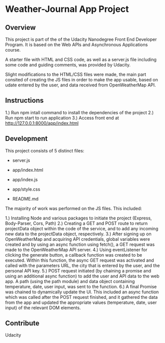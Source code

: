 # Weather-Journal App Project

## Overview

This project is part of the of the Udacity Nanodegree Front End Developer Program. It is based on the Web APIs and Asynchronous Applications course.

A starter file with HTML and CSS code, as well as a server.js file including some code and guiding comments, was provided by Udacity.

Slight modifications to the HTML/CSS files were made, the main part consited of creating the JS files in order to make the app usable, based on udate entered by the user, and data received from OpenWeatherMap API.

## Instructions

1.) Run npm intall command to install the dependencies of the project
2.) Run npm start to run application
3.) Access front end at http://127.0.0.1:8000/app/index.html

## Development

This project consists of 5 distinct files:

- server.js

- app/index.html

- app/index.js

- app/style.css

- README.md

The majority of work was performed on the JS files. This included:

1.) Installing Node and various packages to initiate the project (Express, Body-Parser, Cors, Path)
2.) Creating a GET and POST route to return projectData object within the code of the service, and to add any incoming new data to the projectData object, respectively.
3.) After signing up on OpenWeatherMap and acquiring API credentials, global variables were created and by using an async function using fetch(), a GET request was made to the OpenWeatherMap API server.
4.) Using eventListener for clicking the generate button, a callback function was created to be executed. Within this function, the async GET request was activated and called with the parameters URL, the city that is entered by the user, and the personal API key.
5.) POST request initiated (by chaining a promise and using an additional async function) to add the user and API data to the web app. A path (using the path module) and data object containing temperature, date, user input, was sent to the function.
6.) A final Promise was chained to dynamically update the UI. This included an async function which was called after the POST request finished, and it gathered the data from the app and updated the appropriate values (temperature, date, user input) of the relevant DOM elements.

## Contribute

Udacity
